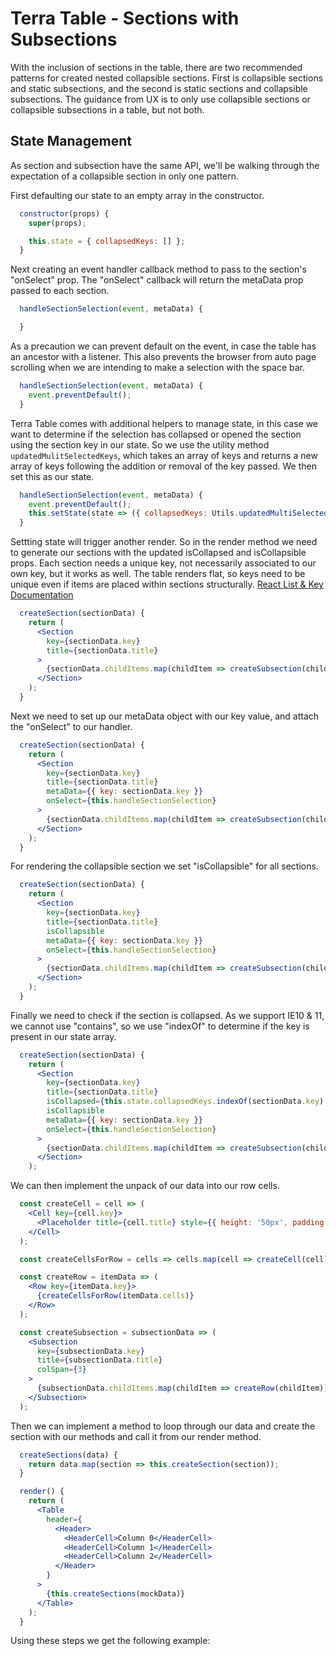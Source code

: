 # Terra Table - Sections with Subsections

With the inclusion of sections in the table, there are two recommended patterns for created nested collapsible sections. First is collapsible sections and static subsections, and the second is static sections and collapsible subsections. The guidance from UX is to only use collapsible sections or collapsible subsections in a table, but not both.

## State Management
As section and subsection have the same API, we'll be walking through the expectation of a collapsible section in only one pattern.

First defaulting our state to an empty array in the constructor. 
```jsx
  constructor(props) {
    super(props);

    this.state = { collapsedKeys: [] };
  }
```
Next creating an event handler callback method to pass to the section's "onSelect" prop. The "onSelect" callback will return the metaData prop passed to each section.
```jsx
  handleSectionSelection(event, metaData) {

  }
```
As a precaution we can prevent default on the event, in case the table has an ancestor with a listener. This also prevents the browser from auto page scrolling when we are intending to make a selection with the space bar.
```jsx
  handleSectionSelection(event, metaData) {
    event.preventDefault();
  }
```
Terra Table comes with additional helpers to manage state, in this case we want to determine if the selection has collapsed or opened the section using the section key in our state. So we use the utility method `updatedMulitSelectedKeys`, which takes an array of keys and returns a new array of keys following the addition or removal of the key passed. We then set this as our state.
```jsx
  handleSectionSelection(event, metaData) {
    event.preventDefault();
    this.setState(state => ({ collapsedKeys: Utils.updatedMultiSelectedKeys(state.selectedKeys, metaData.key) }));
  }
```
Settting state will trigger another render. So in the render method we need to generate our sections with the updated isCollapsed and isCollapsible props. Each section needs a unique key, not necessarily associated to our own key, but it works as well. The table renders flat, so keys need to be unique even if items are placed within sections structurally.
[React List & Key Documentation](https://reactjs.org/docs/lists-and-keys.html)
```jsx
  createSection(sectionData) {
    return (
      <Section
        key={sectionData.key}
        title={sectionData.title}
      >
        {sectionData.childItems.map(childItem => createSubsection(childItem))}
      </Section>
    );
  }
```
Next we need to set up our metaData object with our key value, and attach the "onSelect" to our handler.
```jsx
  createSection(sectionData) {
    return (
      <Section
        key={sectionData.key}
        title={sectionData.title}
        metaData={{ key: sectionData.key }}
        onSelect={this.handleSectionSelection}
      >
        {sectionData.childItems.map(childItem => createSubsection(childItem))}
      </Section>
    );
  }
```
For rendering the collapsible section we set "isCollapsible" for all sections.
```jsx
  createSection(sectionData) {
    return (
      <Section
        key={sectionData.key}
        title={sectionData.title}
        isCollapsible
        metaData={{ key: sectionData.key }}
        onSelect={this.handleSectionSelection}
      >
        {sectionData.childItems.map(childItem => createSubsection(childItem))}
      </Section>
    );
  }
```
Finally we need to check if the section is collapsed. As we support IE10 & 11, we cannot use "contains", so we use "indexOf" to determine if the key is present in our state array.
```jsx
  createSection(sectionData) {
    return (
      <Section
        key={sectionData.key}
        title={sectionData.title}
        isCollapsed={this.state.collapsedKeys.indexOf(sectionData.key) >= 0}
        isCollapsible
        metaData={{ key: sectionData.key }}
        onSelect={this.handleSectionSelection}
      >
        {sectionData.childItems.map(childItem => createSubsection(childItem))}
      </Section>
    );
```
We can then implement the unpack of our data into our row cells.
```jsx
  const createCell = cell => (
    <Cell key={cell.key}>
      <Placeholder title={cell.title} style={{ height: '50px', padding: '0' }} />
    </Cell>
  );

  const createCellsForRow = cells => cells.map(cell => createCell(cell));

  const createRow = itemData => (
    <Row key={itemData.key}>
      {createCellsForRow(itemData.cells)}
    </Row>
  );

  const createSubsection = subsectionData => (
    <Subsection
      key={subsectionData.key}
      title={subsectionData.title}
      colSpan={3}
    >
      {subsectionData.childItems.map(childItem => createRow(childItem))}
    </Subsection>
  );
```
Then we can implement a method to loop through our data and create the section with our methods and call it from our render method.
```jsx
  createSections(data) {
    return data.map(section => this.createSection(section));
  }

  render() {
    return (
      <Table
        header={
          <Header>
            <HeaderCell>Column 0</HeaderCell>
            <HeaderCell>Column 1</HeaderCell>
            <HeaderCell>Column 2</HeaderCell>
          </Header> 
        }
      >
        {this.createSections(mockData)}
      </Table>
    );
  }
```
Using these steps we get the following example:
